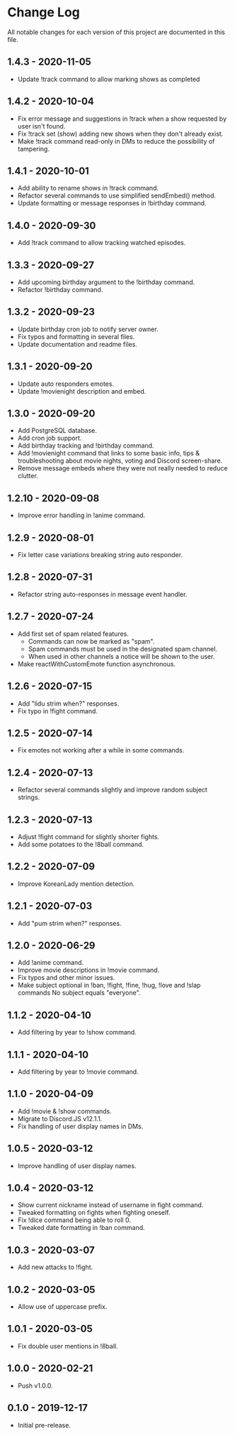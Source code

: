# Change Log

All notable changes for each version of this project are documented in this file.

## 1.4.3 - 2020-11-05

- Update !track command to allow marking shows as completed

## 1.4.2 - 2020-10-04

- Fix error message and suggestions in !track when a show requested by user isn't found.
- Fix !track set (show) adding new shows when they don't already exist.
- Make !track command read-only in DMs to reduce the possibility of tampering.

## 1.4.1 - 2020-10-01

- Add ability to rename shows in !track command.
- Refactor several commands to use simplified sendEmbed() method.
- Update formatting or message responses in !birthday command.

## 1.4.0 - 2020-09-30

- Add !track command to allow tracking watched episodes.

## 1.3.3 - 2020-09-27

- Add upcoming birthday argument to the !birthday command.
- Refactor !birthday command.

## 1.3.2 - 2020-09-23

- Update birthday cron job to notify server owner.
- Fix typos and formatting in several files.
- Update documentation and readme files.

## 1.3.1 - 2020-09-20

- Update auto responders emotes.
- Update !movienight description and embed.

## 1.3.0 - 2020-09-20

- Add PostgreSQL database.
- Add cron job support.
- Add birthday tracking and !birthday command.
- Add !movienight command that links to some basic info, tips & troubleshooting about movie nights, voting and Discord screen-share.
- Remove message embeds where they were not really needed to reduce clutter.

## 1.2.10 - 2020-09-08

- Improve error handling in !anime command.

## 1.2.9 - 2020-08-01

- Fix letter case variations breaking string auto responder.

## 1.2.8 - 2020-07-31

- Refactor string auto-responses in message event handler.

## 1.2.7 - 2020-07-24

- Add first set of spam related features.
  - Commands can now be marked as "spam".
  - Spam commands must be used in the designated spam channel.
  - When used in other channels a notice will be shown to the user.
- Make reactWithCustomEmote function asynchronous.

## 1.2.6 - 2020-07-15

- Add "lidu strim when?" responses.
- Fix typo in !fight command.

## 1.2.5 - 2020-07-14

- Fix emotes not working after a while in some commands.

## 1.2.4 - 2020-07-13

- Refactor several commands slightly and improve random subject strings.

## 1.2.3 - 2020-07-13

- Adjust !fight command for slightly shorter fights.
- Add some potatoes to the !8ball command.

## 1.2.2 - 2020-07-09

- Improve KoreanLady mention detection.

## 1.2.1 - 2020-07-03

- Add "pum strim when?" responses.

## 1.2.0 - 2020-06-29

- Add !anime command.
- Improve movie descriptions in !movie command.
- Fix typos and other minor issues.
- Make subject optional in !ban, !fight, !fine, !hug, !love and !slap commands No subject equals "everyone".

## 1.1.2 - 2020-04-10

- Add filtering by year to !show command.

## 1.1.1 - 2020-04-10

- Add filtering by year to !movie command.

## 1.1.0 - 2020-04-09

- Add !movie & !show commands.
- Migrate to Discord.JS v12.1.1.
- Fix handling of user display names in DMs.

## 1.0.5 - 2020-03-12

- Improve handling of user display names.

## 1.0.4 - 2020-03-12

- Show current nickname instead of username in fight command.
- Tweaked formatting on fights when fighting oneself.
- Fix !dice command being able to roll 0.
- Tweaked date formatting in !ban command.

## 1.0.3 - 2020-03-07

- Add new attacks to !fight.

## 1.0.2 - 2020-03-05

- Allow use of uppercase prefix.

## 1.0.1 - 2020-03-05

- Fix double user mentions in !8ball.

## 1.0.0 - 2020-02-21

- Push v1.0.0.

## 0.1.0 - 2019-12-17

- Initial pre-release.
